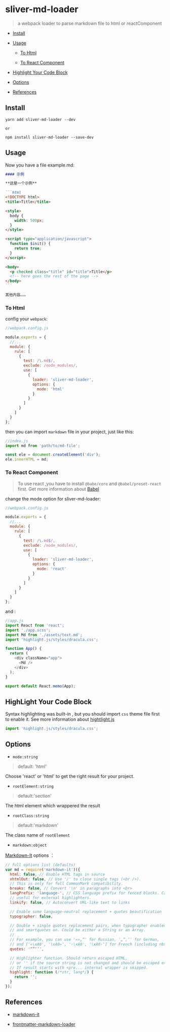 # sliver-md-loader

> a webpack loader to parse markdown file to html or reactComponent

- [Install](#install)

- [Usage](#usage)

  - [To Html](#To-Html)

  - [To React Component](#To-React-Component)

- [Highlight Your Code Block](#hight-your-code-block)

- [Options](#options)

- [References](#References)

## Install

```
yarn add sliver-md-loader --dev

or

npm install sliver-md-loader --save-dev
```

## Usage

Now you have a file example.md:

````markdown
#### 示例

**这是一个示例**

```html
<!DOCTYPE html>
<title>Title</title>

<style>
  body {
    width: 500px;
  }
</style>

<script type="application/javascript">
  function $init() {
    return true;
  }
</script>

<body>
  <p checked class="title" id="title">Title</p>
  <!-- here goes the rest of the page -->
</body>
```

其他内容。。。
````

### To Html

config your `webpack`:

```js
//webpack.config.js

module.exports = {
  //...
  module: {
    rule: [
      {
        test: /\.md$/,
        exclude: /node_modules/,
        use: [
          {
            loader: 'sliver-md-loader',
            options: {
              mode: 'html'
            }
          }
        ]
      }
    ]
  }
};
```

then you can import `markdown` file in your project, just like this:

```js
//index.js
import md from 'path/to/md-file';

const ele = document.createElement('div');
ele.innerHTML = md;
```

### To React Component

> To use react ,you have to install `@babe/core` and `@babel/preset-react` first. Get more information about [Babel](https://babeljs.io/)

change the mode option for sliver-md-loader:

```js
//webpack.config.js

module.exports = {
  //...
  module: {
    rule: [
      {
        test: /\.md$/,
        exclude: /node_modules/,
        use: [
          {
            loader: 'sliver-md-loader',
            options: {
              mode: 'react'
            }
          }
        ]
      }
    ]
  }
};
```

and :

```js
//app.js
import React from 'react';
import './app.scss';
import Md from './assets/text.md';
import 'highlight.js/styles/dracula.css';

function App() {
  return (
    <div className="app">
      <Md />
    </div>
  );
}

export default React.memo(App);
```

## HighLight Your Code Block

Syntax highlighting was built-in , but you should import `css` theme file first to enable it. See more information about [hightlight.js](https://highlightjs.org/)

```js
import 'highlight.js/styles/dracula.css';
```

## Options

- `mode:string`

> default: 'html'

Choose 'react' or 'html' to get the right result for your project.

- `rootElement:string`

> default:'section'

The html element which wrappered the result

- `rootClass:string`

> default:'markdown'

The class name of `rootElement`

- `markdown:object`

[Markdown-It](https://github.com/markdown-it/markdown-it) options ：

```js
// full options list (defaults)
var md = require('markdown-it')({
  html: false, // Enable HTML tags in source
  xhtmlOut: false, // Use '/' to close single tags (<br />).
  // This is only for full CommonMark compatibility.
  breaks: false, // Convert '\n' in paragraphs into <br>
  langPrefix: 'language-', // CSS language prefix for fenced blocks. Can be
  // useful for external highlighters.
  linkify: false, // Autoconvert URL-like text to links

  // Enable some language-neutral replacement + quotes beautification
  typographer: false,

  // Double + single quotes replacement pairs, when typographer enabled,
  // and smartquotes on. Could be either a String or an Array.
  //
  // For example, you can use '«»„“' for Russian, '„“‚‘' for German,
  // and ['«\xA0', '\xA0»', '‹\xA0', '\xA0›'] for French (including nbsp).
  quotes: '“”‘’',

  // Highlighter function. Should return escaped HTML,
  // or '' if the source string is not changed and should be escaped externally.
  // If result starts with <pre... internal wrapper is skipped.
  highlight: function (/*str, lang*/) {
    return '';
  }
});
```

## References

- [markdown-it](https://github.com/markdown-it/markdown-it)

- [frontmatter-markdown-loader](https://github.com/hmsk/frontmatter-markdown-loader)
